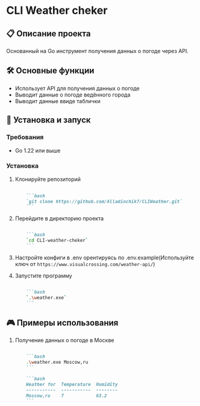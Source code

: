 # CLI Weather cheker

## 📋 Описание проекта

Основанный на Go инструмент получения данных о погоде через API.

## 🛠 Основные функции

- Использует API для получения данных о погоде
- Выводит данные о погоде ведённого города
- Выводит данные ввиде таблички

## 🚀 Установка и запуск

### Требования

- Go 1.22 или выше

### Установка

1. Клонируйте репозиторий

    ```markdown
        
        ```bash
        `git clone https://github.com/Alladinchik7/CLIWeather.git`
        ```

2. Перейдите в директорию проекта

    ```markdown

        ```bash
        `cd CLI-weather-cheker`
        ```

3. Настройте конфиги в .env орентируясь по .env.example(Используйте ключ от `https://www.visualcrossing.com/weather-api/`)

4. Запустите программу

    ```markdown

        ```bash
        `.\weather.exe`
        ```

## 🎮 Примеры использования

1. Получение данных о погоде в Москве

    ```markdown

        ```bash
        .\weather.exe Moscow,ru
        ```

        ```bash
        Weather for  Temperature  Humidity
        -----------  -----------  --------
        Moscow,ru    7            63.2
        ```
